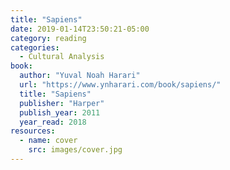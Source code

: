 ```yaml
---
title: "Sapiens"
date: 2019-01-14T23:50:21-05:00
category: reading
categories:
  - Cultural Analysis
book:
  author: "Yuval Noah Harari"
  url: "https://www.ynharari.com/book/sapiens/"
  title: "Sapiens"
  publisher: "Harper"
  publish_year: 2011
  year_read: 2018
resources:
  - name: cover
    src: images/cover.jpg
---
```



